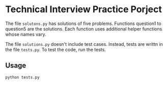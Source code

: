 # Technical Interview Practice Porject

The file `solutons.py` has solutions of five problems.
Functions question1 to question5 are the solutions.
Each function uses additional helper functions whose names vary.

The file `solutions.py` doesn't include test cases. Instead, tests
are writtn in the file `tests.py`. To test the code, run the tests.


## Usage

```
python tests.py
```
